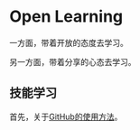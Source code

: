 # Open Learning

一方面，带着开放的态度去学习。

另一方面，带着分享的心态去学习。

## 技能学习

首先，关于[GitHub的使用方法](./技能学习/GitHub的使用技能.md)。


